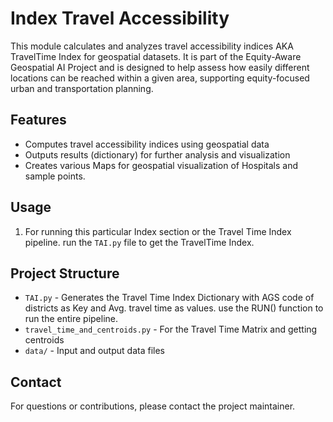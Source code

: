 # Index Travel Accessibility

This module calculates and analyzes travel accessibility indices AKA TravelTime Index for geospatial datasets. It is part of the Equity-Aware Geospatial AI Project and is designed to help assess how easily different locations can be reached within a given area, supporting equity-focused urban and transportation planning.

## Features

- Computes travel accessibility indices using geospatial data
- Outputs results (dictionary) for further analysis and visualization
- Creates various Maps for geospatial visualization of Hospitals and sample points.

## Usage

1. For running this particular Index section or the Travel Time Index pipeline. run the `TAI.py` file to get the TravelTime Index.

## Project Structure

- `TAI.py` - Generates the Travel Time Index Dictionary with AGS code of districts as Key and Avg. travel time as values. use the RUN() function to run the entire pipeline.
- `travel_time_and_centroids.py` - For the Travel Time Matrix and getting centroids
- `data/` - Input and output data files

## Contact

For questions or contributions, please contact the project maintainer.
